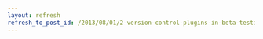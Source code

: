 ```yaml
---
layout: refresh
refresh_to_post_id: /2013/08/01/2-version-control-plugins-in-beta-testing-before-a-major-release
---
```

